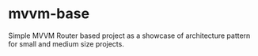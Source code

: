 # mvvm-base

Simple MVVM Router based project as a showcase of architecture pattern for small and medium size projects.
